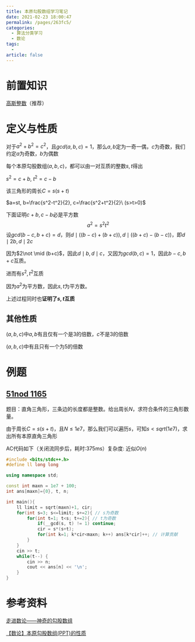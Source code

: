 ```yaml
---
title: 本原勾股数组学习笔记
date: 2021-02-23 18:00:47
permalink: /pages/263fc5/
categories: 
  - 算法分类学习
  - 数论
tags: 
  - 
article: false
---
```




# 前置知识

[高斯整数](/post/category/数论/高斯整数.html)（推荐）




# 定义与性质

对于$a^2+b^2=c^2$，且$gcd(a,b,c)=1$，那么$a,b$定为一奇一偶，$c$为奇数，我们约定$a$为奇数，$b$为偶数

每个本原勾股数组$(a, b, c)$，都可以由一对互质的整数$s,t$得出

$s^2=c+b,\ t^2=c-b$

该三角形的周长$C=s(s+t)$

$a=st, b=\frac{s^2-t^2}{2}, c=\frac{s^2+t^2}{2}\ (s>t>0)$



下面证明$c+b,c-b$必是平方数
$$a^2=s^2t^2$$
设$gcd(b-c,b+c)=d$，则$d\mid ((b-c)+(b+c)), d\mid ((b+c)-(b-c))$，即$d\mid 2b, d\mid 2c$

因为$2\not \mid (b+c)$，因此$d\mid b, d\mid c$，又因为$gcd(b,c)=1$，因此$b-c, b+c$互质。

进而有$s^2,t^2$互质

因为$a^2$为平方数，因此$s,t$为平方数。

上述过程同时也**证明了$s,t$互质**



## 其他性质

$(a,b,c)$中$a,b$有且仅有一个是3的倍数，$c$不是3的倍数

$(a,b,c)$中有且只有一个为5的倍数



# 例题

## [51nod 1165](https://vjudge.net/problem/51Nod-1165)

题目：直角三角形，三条边的长度都是整数。给出周长$N$，求符合条件的三角形数量。

由于周长$C=s(s+t)$，且$N\le1e7$，那么我们可以遍历$s$，可知$s<sqrt(1e7)$，求出所有本原直角三角形

AC代码如下（关闭流同步后，耗时:375ms）复杂度: 近似$O(n)$

```cpp
#include <bits/stdc++.h>
#define ll long long

using namespace std;

const int maxn = 1e7 + 100;
int ans[maxn]={0}, t, n;

int main(){
    ll limit = sqrt(maxn)+1, cir;
    for(int s=3; s<=limit; s+=2){ // s为奇数
        for(int t=1; t<s; t+=2){ // t为奇数
            if(__gcd(s, t) != 1) continue;
            cir = s*(s+t);
            for(int k=1; k*cir<maxn; k++) ans[k*cir]++; // 计算贡献
        }
    }
    cin >> t;
    while(t--) {
        cin >> n;
        cout << ans[n] << '\n';
    }
}
```



# 参考资料

[走进数论——神奇的勾股数组](https://www.luogu.com.cn/blog/lhc/TheStoryOfPythagoreanTriples)

[【数论】本原勾股数组(PPT)的性质](https://www.cnblogs.com/yhyxy/p/11333686.html)

